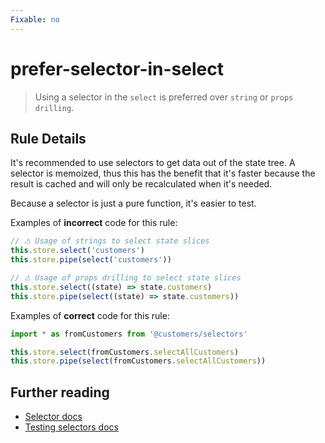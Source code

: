 ```yaml
---
Fixable: no
---
```


# prefer-selector-in-select

> Using a selector in the `select` is preferred over `string` or `props drilling`.

<!-- Everything above this generated, do not edit -->
<!-- MANUAL-DOC:START -->

## Rule Details

It's recommended to use selectors to get data out of the state tree.
A selector is memoized, thus this has the benefit that it's faster because the result is cached and will only be recalculated when it's needed.

Because a selector is just a pure function, it's easier to test.

Examples of **incorrect** code for this rule:

```ts
// ⚠ Usage of strings to select state slices
this.store.select('customers')
this.store.pipe(select('customers'))

// ⚠ Usage of props drilling to select state slices
this.store.select((state) => state.customers)
this.store.pipe(select((state) => state.customers))
```

Examples of **correct** code for this rule:

```ts
import * as fromCustomers from '@customers/selectors'

this.store.select(fromCustomers.selectAllCustomers)
this.store.pipe(select(fromCustomers.selectAllCustomers))
```

## Further reading

- [Selector docs](https://ngrx.io/guide/store/selectors)
- [Testing selectors docs](https://ngrx.io/guide/store/testing#testing-selectors)
